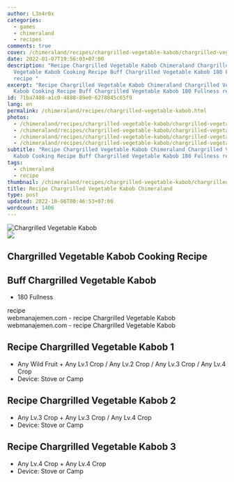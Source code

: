 ```yaml
---
author: L3n4r0x
categories:
  - games
  - chimeraland
  - recipes
comments: true
cover: /chimeraland/recipes/chargrilled-vegetable-kabob/chargrilled-vegetable-kabob.webp
date: 2022-01-07T19:56:03+07:00
description: "Recipe Chargrilled Vegetable Kabob Chimeraland Chargrilled
  Vegetable Kabob Cooking Recipe Buff Chargrilled Vegetable Kabob 180 Fullness
  recipe "
excerpt: "Recipe Chargrilled Vegetable Kabob Chimeraland Chargrilled Vegetable
  Kabob Cooking Recipe Buff Chargrilled Vegetable Kabob 180 Fullness recipe "
id: 71ba7408-a1c0-4888-89e0-6278845c65f9
lang: en
permalink: /chimeraland/recipes/chargrilled-vegetable-kabob.html
photos:
  - /chimeraland/recipes/chargrilled-vegetable-kabob/chargrilled-vegetable-kabob.webp
  - /chimeraland/recipes/chargrilled-vegetable-kabob/chargrilled-vegetable-kabob-name.webp
  - /chimeraland/recipes/chargrilled-vegetable-kabob/chargrilled-vegetable-kabob-icon.webp
  - /chimeraland/recipes/chargrilled-vegetable-kabob/chargrilled-vegetable-kabob-material.webp
subtitle: "Recipe Chargrilled Vegetable Kabob Chimeraland Chargrilled Vegetable
  Kabob Cooking Recipe Buff Chargrilled Vegetable Kabob 180 Fullness recipe "
tags:
  - chimeraland
  - recipe
thumbnail: /chimeraland/recipes/chargrilled-vegetable-kabob/chargrilled-vegetable-kabob.webp
title: Recipe Chargrilled Vegetable Kabob Chimeraland
type: post
updated: 2022-10-06T00:46:53+07:00
wordcount: 1406
---
```


<link
  rel="stylesheet"
  href="https://rawcdn.githack.com/dimaslanjaka/Web-Manajemen/870a349/css/bootstrap-5-3-0-alpha3-wrapper.css"
/>
<section id="bootstrap-wrapper">
  <div data-bs-theme="dark">
    <div class="card mb-2">
      <div class="card-body">
        <div class="row g-0">
          <div class="col-sm-4 position-relative mb-2">
            <img
              src="https://www.webmanajemen.com/chimeraland/recipes/chargrilled-vegetable-kabob/chargrilled-vegetable-kabob-material.webp"
              class="card-img fit-cover w-100 h-100"
              alt="Chargrilled Vegetable Kabob"
              data-fancybox="true"
            />
          </div>
          <div class="col-sm-8 mb-2">
            <div class="card-body">
              <div class="d-flex flex-row align-items-center mb-3">
                <img
                  class="d-inline-block me-2"
                  src="https://www.webmanajemen.com/chimeraland/recipes/chargrilled-vegetable-kabob/chargrilled-vegetable-kabob-icon.webp"
                  width="auto"
                  height="auto"
                  style="vertical-align: middle"
                />
                <h2 class="fs-5">Chargrilled Vegetable Kabob Cooking Recipe</h2>
              </div>
              <h2 class="card-title fs-5">Buff Chargrilled Vegetable Kabob</h2>
              <div class="card-text">
                <ul>
                  <li>180 Fullness</li>
                </ul>
              </div>
              <span class="badge rounded-pill">recipe</span>
            </div>
            <div class="card-footer text-end text-muted mt-auto">
              webmanajemen.com - recipe Chargrilled Vegetable Kabob
            </div>
          </div>
        </div>
      </div>
      <div class="card-footer text-end text-muted">
        webmanajemen.com - recipe Chargrilled Vegetable Kabob
      </div>
    </div>
    <div class="row mb-2">
      <div class="col-12 col-lg-6 recipe-item mb-2">
        <div class="card">
          <div class="card-body">
            <h2 class="card-title fs-5">
              Recipe Chargrilled Vegetable Kabob 1
            </h2>
            <div class="card-text">
              <ul>
                <li>
                  Any Wild Fruit<span> + </span>Any Lv.1 Crop<span> / </span>Any
                  Lv.2 Crop<span> / </span>Any Lv.3 Crop<span> / </span>Any Lv.4
                  Crop
                </li>
                <li>Device: Stove or Camp</li>
              </ul>
            </div>
          </div>
        </div>
      </div>
      <div class="col-12 col-lg-6 recipe-item mb-2">
        <div class="card">
          <div class="card-body">
            <h2 class="card-title fs-5">
              Recipe Chargrilled Vegetable Kabob 2
            </h2>
            <div class="card-text">
              <ul>
                <li>
                  Any Lv.3 Crop<span> + </span>Any Lv.3 Crop<span> / </span>Any
                  Lv.4 Crop
                </li>
                <li>Device: Stove or Camp</li>
              </ul>
            </div>
          </div>
        </div>
      </div>
      <div class="col-12 col-lg-6 recipe-item mb-2">
        <div class="card">
          <div class="card-body">
            <h2 class="card-title fs-5">
              Recipe Chargrilled Vegetable Kabob 3
            </h2>
            <div class="card-text">
              <ul>
                <li>Any Lv.4 Crop<span> + </span>Any Lv.4 Crop</li>
                <li>Device: Stove or Camp</li>
              </ul>
            </div>
          </div>
        </div>
      </div>
    </div>
  </div>
</section>